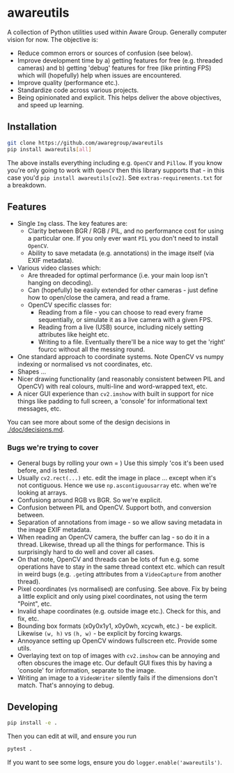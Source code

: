 # awareutils

A collection of Python utilities used within Aware Group. Generally computer vision for now. The objective is:

- Reduce common errors or sources of confusion (see below).
- Improve development time by a) getting features for free (e.g. threaded cameras) and b) getting 'debug' features for free (like printing FPS) which will (hopefully) help when issues are encountered.
- Improve quality (performance etc.).
- Standardize code across various projects.
- Being opinionated and explicit. This helps deliver the above objectives, and speed up learning.

## Installation

```sh
git clone https://github.com/awaregroup/awareutils
pip install awareutils[all]
```

The above installs everything including e.g. `OpenCV` and `Pillow`. If you know you're only going to work with `OpenCV` then this library supports that - in this case you'd `pip install awareutils[cv2]`. See `extras-requirements.txt` for a breakdown.

## Features

- Single `Img` class. The key features are:
  - Clarity between BGR / RGB / PIL, and no performance cost for using a particular one. If you only ever want `PIL` you don't need to install `OpenCV`.
  - Ability to save metadata (e.g. annotations) in the image itself (via EXIF metadata).
- Various video classes which:
  - Are threaded for optimal performance (i.e. your main loop isn't hanging on decoding).
  - Can (hopefully) be easily extended for other cameras - just define how to open/close the camera, and read a frame.
  - OpenCV specific classes for:
    - Reading from a file - you can choose to read every frame sequentially, or simulate it as a live camera with a given FPS.
    - Reading from a live (USB) source, including nicely setting attributes like height etc.
    - Writing to a file. Eventually there'll be a nice way to get the 'right' fourcc without all the messing round.
- One standard approach to coordinate systems. Note OpenCV vs numpy indexing or normalised vs not coordinates, etc.
- Shapes ...
- Nicer drawing functionality (and reasonably consistent between PIL and OpenCV) with real colours, multi-line and word-wrapped text, etc.
- A nicer GUI experience than `cv2.imshow` with built in support for nice things like padding to full screen, a 'console' for informational text messages, etc.

You can see more about some of the design decisions in [./doc/decisions.md](./doc/decisions.md).

### Bugs we're trying to cover

- General bugs by rolling your own = ) Use this simply 'cos it's been used before, and is tested.
- Usually `cv2.rect(...)` etc. edit the image in place ... except when it's not contiguous. Hence we use `np.ascontiguousarray` etc. when we're looking at arrays.
- Confusiong around RGB vs BGR. So we're explicit.
- Confusion between PIL and OpenCV. Support both, and conversion between.
- Separation of annotations from image - so we allow saving metadata in the image EXIF metadata.
- When reading an OpenCV camera, the buffer can lag - so do it in a thread. Likewise, thread up all the things for performance. This is surprisingly hard to do well and cover all cases.
- On that note, OpenCV and threads can be lots of fun e.g. some operations have to stay in the same thread context etc. which can result in weird bugs (e.g. `.get`ing attributes from a `VideoCapture` from another thread).
- Pixel coordinates (vs normalised) are confusing. See above. Fix by being a little explicit and only using pixel coordinates, not using the term "Point", etc.
- Invalid shape coordinates (e.g. outside image etc.). Check for this, and fix, etc.
- Bounding box formats (x0y0x1y1, x0y0wh, xcycwh, etc.) - be explicit. Likewise `(w, h)` vs `(h, w)` - be explicit by forcing kwargs.
- Annoyance setting up OpenCV windows fullscreen etc. Provide some utils.
- Overlaying text on top of images with `cv2.imshow` can be annoying and often obscures the image etc. Our default GUI fixes this by having a 'console' for information, separate to the image.
- Writing an image to a `VideoWriter` silently fails if the dimensions don't match. That's annoying to debug.

## Developing

```sh
pip install -e .
```

Then you can edit at will, and ensure you run

```sh
pytest .
```

If you want to see some logs, ensure you do `logger.enable('awareutils')`.
